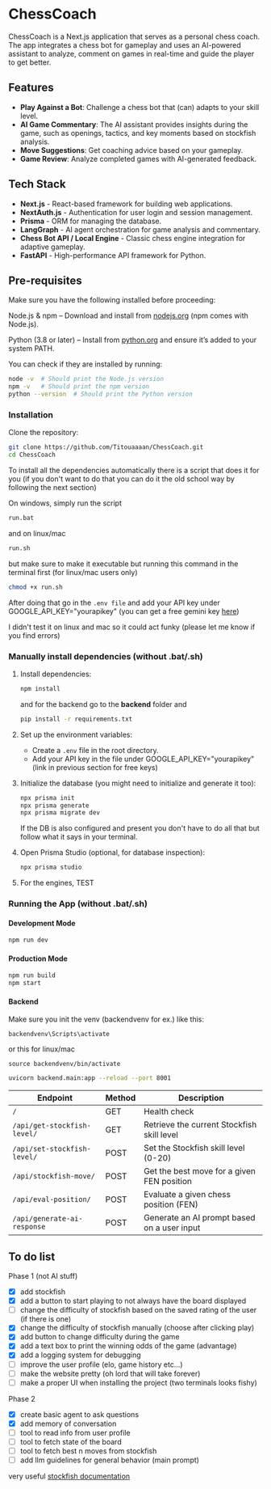 # ChessCoach

ChessCoach is a Next.js application that serves as a personal chess coach. The app integrates a chess bot for gameplay and uses an AI-powered assistant to analyze, comment on games in real-time and guide the player to get better. 

## Features

- **Play Against a Bot**: Challenge a chess bot that (can) adapts to your skill level.
- **AI Game Commentary**: The AI assistant provides insights during the game, such as openings, tactics, and key moments based on stockfish analysis.
- **Move Suggestions**: Get coaching advice based on your gameplay.
- **Game Review**: Analyze completed games with AI-generated feedback.

## Tech Stack

- **Next.js** - React-based framework for building web applications.
- **NextAuth.js** - Authentication for user login and session management.
- **Prisma** - ORM for managing the database.
- **LangGraph** - AI agent orchestration for game analysis and commentary.
- **Chess Bot API / Local Engine** - Classic chess engine integration for adaptive gameplay.
- **FastAPI** - High-performance API framework for Python.

## Pre-requisites

Make sure you have the following installed before proceeding:

Node.js & npm – Download and install from [nodejs.org](https://nodejs.org/en) (npm comes with Node.js).

Python (3.8 or later) – Install from [python.org](https://www.python.org/) and ensure it’s added to your system PATH.

You can check if they are installed by running:
```sh
node -v  # Should print the Node.js version
npm -v   # Should print the npm version
python --version  # Should print the Python version
```

### Installation

Clone the repository:
   ```sh
   git clone https://github.com/Titouaaaan/ChessCoach.git
   cd ChessCoach
   ```

To install all the dependencies automatically there is a script that does it for you (if you don't want to do that you can do it the old school way by following the next section)

On windows, simply run the script
```sh
run.bat
```

and on linux/mac
```sh
run.sh
```
but make sure to make it executable but running this command in the terminal first (for linux/mac users only)
```sh
chmod +x run.sh
```

After doing that go in the ```.env file``` and add your API key under GOOGLE_API_KEY="yourapikey" (you can get a free gemini key [here](https://ai.google.dev/gemini-api))

I didn't test it on linux and mac so it could act funky (please let me know if you find errors)

### Manually install dependencies (without .bat/.sh)
1. Install dependencies:
   ```sh
   npm install
   ```
   and for the backend go to the **backend** folder  and 
   ```sh
   pip install -r requirements.txt
   ```

2. Set up the environment variables:
   - Create a `.env` file in the root directory.
   - Add your API key in the file under GOOGLE_API_KEY="yourapikey" (link in previous section for free keys)

3. Initialize the database (you might need to initialize and generate it too):
   ```sh
   npx prisma init
   npx prisma generate
   npx prisma migrate dev
   ```
   If the DB is also configured and present you don't have to do all that but follow what it says in your terminal.

4. Open Prisma Studio (optional, for database inspection):
   ```sh
   npx prisma studio
   ```

5. For the engines, TEST

### Running the App (without .bat/.sh)

#### Development Mode
```sh
npm run dev
```

#### Production Mode
```sh
npm run build
npm start
```

#### Backend
Make sure you init the venv (backendvenv for ex.) like this:
```
backendvenv\Scripts\activate
```
or this for linux/mac
```
source backendvenv/bin/activate
```

```sh
uvicorn backend.main:app --reload --port 8001
```

| Endpoint                     | Method | Description                                  |
|------------------------------|--------|----------------------------------------------|
| `/`                          | GET    | Health check                                |
| `/api/get-stockfish-level/`  | GET    | Retrieve the current Stockfish skill level  |
| `/api/set-stockfish-level/`  | POST   | Set the Stockfish skill level (0-20)       |
| `/api/stockfish-move/`       | POST   | Get the best move for a given FEN position |
| `/api/eval-position/`        | POST   | Evaluate a given chess position (FEN)      |
| `/api/generate-ai-response`  | POST   | Generate an AI prompt based on a user input |

## To do list

Phase 1 (not AI stuff)
- [x] add stockfish
- [x] add a button to start playing to not always have the board displayed
- [ ] change the difficulty of stockfish based on the saved rating of the user (if there is one)
- [x] change the difficulty of stockfish manually (choose after clicking play)
- [x] add button to change difficulty during the game
- [x] add a text box to print the winning odds of the game (advantage)
- [x] add a logging system for debugging 
- [ ] improve the user profile (elo, game history etc...)
- [ ] make the website pretty (oh lord that will take forever)
- [ ] make a proper UI when installing the project (two terminals looks fishy)

Phase 2 
- [x] create basic agent to ask questions
- [x] add memory of conversation
- [ ] tool to read info from user profile
- [ ] tool to fetch state of the board
- [ ] tool to fetch best n moves from stockfish 
- [ ] add llm guidelines for general behavior (main prompt)

very useful [stockfish documentation](https://python-chess.readthedocs.io/en/latest/engine.html)
